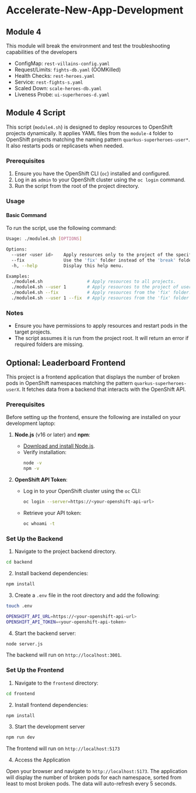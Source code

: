 # Accelerate-New-App-Development

## Module 4

This module will break the environment and test the troubleshooting capabilities of the developers

- ConfigMap: `rest-villains-config.yaml`
- Request/Limits: `fights-db.yaml` (OOMKilled)
- Health Checks: `rest-heroes.yaml`
- Service: `rest-fights-s.yaml`
- Scaled Down: `scale-heroes-db.yaml`
- Liveness Probe: `ui-superheroes-d.yaml`

## Module 4 Script

This script (`module4.sh`) is designed to deploy resources to OpenShift projects dynamically. It applies YAML files from the `module-4` folder to OpenShift projects matching the naming pattern `quarkus-superheroes-user*`. It also restarts pods or replicasets when needed.

### Prerequisites

1. Ensure you have the OpenShift CLI (`oc`) installed and configured.
2. Log in as `admin` to your OpenShift cluster using the `oc login` command.
3. Run the script from the root of the project directory.

### Usage

#### Basic Command

To run the script, use the following command:

```bash
Usage: ./module4.sh [OPTIONS]

Options:
  --user <user id>    Apply resources only to the project of the specified user (e.g., user1).
  --fix               Use the 'fix' folder instead of the 'break' folder.
  -h, --help          Display this help menu.

Examples:
  ./module4.sh                 # Apply resources to all projects.
  ./module4.sh --user 1        # Apply resources to the project of user1.
  ./module4.sh --fix           # Apply resources from the 'fix' folder.
  ./module4.sh --user 1 --fix  # Apply resources from the 'fix' folder to user1's project.
```

### Notes
- Ensure you have permissions to apply resources and restart pods in the target projects.
- The script assumes it is run from the project root. It will return an error if required folders are missing.

## Optional: Leaderboard Frontend 
This project is a frontend application that displays the number of broken pods in OpenShift namespaces matching the pattern `quarkus-superheroes-userX`. It fetches data from a backend that interacts with the OpenShift API.

### Prerequisites

Before setting up the frontend, ensure the following are installed on your development laptop:

1. **Node.js** (v16 or later) and **npm**:
   - [Download and install Node.js](https://nodejs.org/).
   - Verify installation:
     ```bash
     node -v
     npm -v
     ```

2. **OpenShift API Token**:
   - Log in to your OpenShift cluster using the `oc` CLI:
     ```bash
     oc login --server=https://<your-openshift-api-url>
     ```
   - Retrieve your API token:
     ```bash
     oc whoami -t
     ```

### Set Up the Backend

1. Navigate to the project backend directory.
```bash
cd backend
```

2. Install backend dependencies:

```bash
npm install
```

3. Create a `.env` file in the root directory and add the following:

```bash
touch .env
```

```bash
OPENSHIFT_API_URL=https://<your-openshift-api-url>
OPENSHIFT_API_TOKEN=<your-openshift-api-token>
```
4. Start the backend server:

```bash
node server.js
```

The backend will run on `http://localhost:3001`.

### Set Up the Frontend

1. Navigate to the `frontend` directory:

```bash
cd frontend
```

2. Install frontend dependencies:

```bash
npm install
```

3. Start the development server

```bash
npm run dev
```

The frontend will run on `http://localhost:5173`

4. Access the Application

Open your browser and navigate to `http://localhost:5173`. The application will display the number of broken pods for each namespace, sorted from least to most broken pods. The data will auto-refresh every 5 seconds.